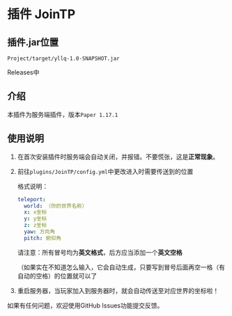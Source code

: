 # 插件 JoinTP

## 插件.jar位置

`Project/target/yllq-1.0-SNAPSHOT.jar`

Releases中

## 介绍

本插件为服务端插件，版本`Paper 1.17.1`

## 使用说明

1. 在首次安装插件时服务端会自动关闭，并报错。不要慌张，这是**正常现象**。
2. 前往`plugins/JoinTP/config.yml`中更改进入时需要传送到的位置
   
   格式说明：
   ```yml
   teleport:
     world: （你的世界名称）
     x: x坐标
     y: y坐标
     z: z坐标
     yaw: 方向角
     pitch: 俯仰角
   ```
   请注意：所有冒号均为**英文格式**，后方应当添加一个**英文空格**
   
   （如果实在不知道怎么输入，它会自动生成，只要写到冒号后面再空一格（有自动的空格）的位置就可以了
   
3. 重启服务器，当玩家加入到服务器时，就会自动传送至对应世界的坐标啦！

如果有任何问题，欢迎使用GitHub Issues功能提交反馈。
